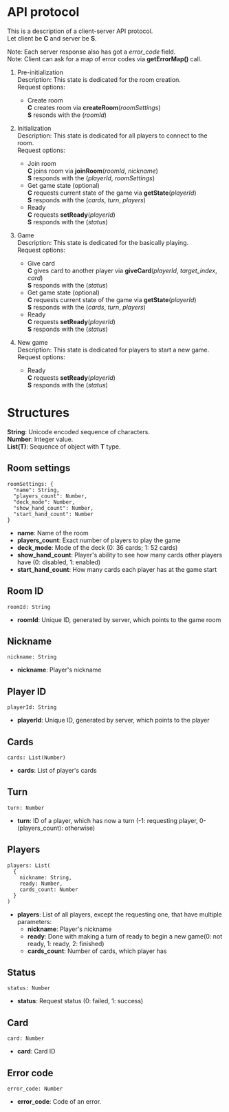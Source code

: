 # API protocol

This is a description of a client-server API protocol. <br>
Let client be **C** and server be **S**.

Note: Each server response also has got a *error_code* field. <br>
Note: Client can ask for a map of error codes via **getErrorMap()** call. <br>

1. Pre-initialization <br>
  Description: This state is dedicated for the room creation. <br>
  Request options:
    - Create room <br>
      **C** creates room via **createRoom**(*roomSettings*) <br>
      **S** resonds with the (*roomId*)

2. Initialization <br>
  Description: This state is dedicated for all players to connect to the room. <br>
  Request options:
    - Join room <br>
      **C** joins room via **joinRoom**(*roomId*, *nickname*) <br>
      **S** responds with the (*playerId*, *roomSettings*)
    - Get game state (optional) <br>
      **C** requests current state of the game via **getState**(*playerId*) <br>
      **S** responds with the (*cards*, *turn*, *players*)
    - Ready <br>
      **C** requests **setReady**(*playerId*) <br>
      **S** responds with the (*status*)

3. Game <br>
  Description: This state is dedicated for the basically playing. <br>
  Request options:
    - Give card <br>
      **С** gives card to another player via **giveCard**(*playerId*, *target_index*, *card*) <br>
      **S** responds with the (*status*)
    - Get game state (optional) <br>
      **C** requests current state of the game via **getState**(*playerId*) <br>
      **S** responds with the (*cards*, *turn*, *players*)
    - Ready <br>
      **C** requests **setReady**(*playerId*) <br>
      **S** responds with the (*status*)

4. New game <br>
  Description: This state is dedicated for players to start a new game. <br>
  Request options:
    - Ready <br>
      **C** requests **setReady**(*playerId*) <br>
      **S** responds with the (*status*)


# Structures

**String**: Unicode encoded sequence of characters. <br>
**Number**: Integer value. <br>
**List(T)**: Sequence of object with **T** type.

## Room settings
```
roomSettings: {
  "name": String,
  "players_count": Number,
  "deck_mode": Number,
  "show_hand_count": Number,
  "start_hand_count": Number
}
```
- **name**: Name of the room <br>
- **players_count**: Exact number of players to play the game <br>
- **deck_mode**: Mode of the deck (0: 36 cards; 1: 52 cards) <br>
- **show_hand_count**: Player's ability to see how many cards other players have (0: disabled, 1: enabled) <br>
- **start_hand_count**: How many cards each player has at the game start

## Room ID
```
roomId: String
```
- **roomId**: Unique ID, generated by server, which points to the game room

## Nickname
```
nickname: String
```
- **nickname**: Player's nickname

## Player ID
```
playerId: String
```
- **playerId**: Unique ID, generated by server, which points to the player

## Cards
```
cards: List(Number)
```
- **cards**: List of player's cards

## Turn
```
turn: Number
```
- **turn**: ID of a player, which has now a turn (-1: requesting player, 0-(players_count): otherwise)

## Players
```
players: List(
  {
    nickname: String,
    ready: Number,
    cards_count: Number
  }
)
```
- **players**: List of all players, except the requesting one, that have multiple parameters:
  - **nickname**: Player's nickname <br>
  - **ready**: Done with making a turn of ready to begin a new game(0: not ready, 1: ready, 2: finished) <br>
  - **cards_count**: Number of cards, which player has

## Status
```
status: Number
```
- **status**: Request status (0: failed, 1: success)

## Card
```
card: Number
```
- **card**: Card ID

## Error code
```
error_code: Number
```
- **error_code**: Code of an error.
